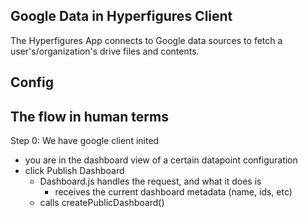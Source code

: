 ## Google Data in Hyperfigures Client

The Hyperfigures App connects to Google data sources to fetch a user's/organization's drive files and contents.

## Config



## The flow in human terms

Step 0: We have google client inited
- you are in the dashboard view of a certain datapoint configuration
- click Publish Dashboard
    - Dashboard.js handles the request, and what it does is
        - receives the current dashboard metadata (name, ids, etc)
    - calls createPublicDashboard()


